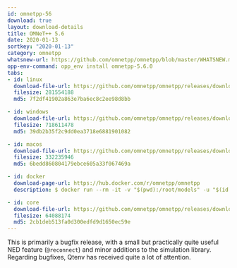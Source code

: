 ```yaml
---
id: omnetpp-56
download: true
layout: download-details
title: OMNeT++ 5.6
date: 2020-01-13
sortkey: "2020-01-13"
category: omnetpp
whatsnew-url: https://github.com/omnetpp/omnetpp/blob/master/WHATSNEW.md#omnet-56-january-2020
opp-env-command: opp_env install omnetpp-5.6.0
tabs:
- id: linux
  download-file-url: https://github.com/omnetpp/omnetpp/releases/download/omnetpp-5.6/omnetpp-5.6-src-linux.tgz
  filesize: 281554188
  md5: 7f2df41902a863e7ba6ec8c2ee98d8bb

- id: windows
  download-file-url: https://github.com/omnetpp/omnetpp/releases/download/omnetpp-5.6/omnetpp-5.6-src-windows.zip
  filesize: 718611478
  md5: 39db2b35f2c9dd0ea3718e6881901082

- id: macos
  download-file-url: https://github.com/omnetpp/omnetpp/releases/download/omnetpp-5.6/omnetpp-5.6-src-macosx.tgz
  filesize: 332235946
  md5: 6bedd860804179ebce605a33f067469a

- id: docker
  download-page-url: https://hub.docker.com/r/omnetpp/omnetpp
  description: $ docker run --rm -it -v "$(pwd):/root/models" -u "$(id -u):$(id -g)" omnetpp/omnetpp:u18.04-5.6

- id: core
  download-file-url: https://github.com/omnetpp/omnetpp/releases/download/omnetpp-5.6/omnetpp-5.6-src-core.tgz
  filesize: 64088174
  md5: 2cb1deb513fa0d300edfd9d1650ec59e
---
```


This is primarily a bugfix release, with a small but practically quite useful NED feature (`@reconnect`) and minor additions to the simulation library.
Regarding bugfixes, Qtenv has received quite a lot of attention.
